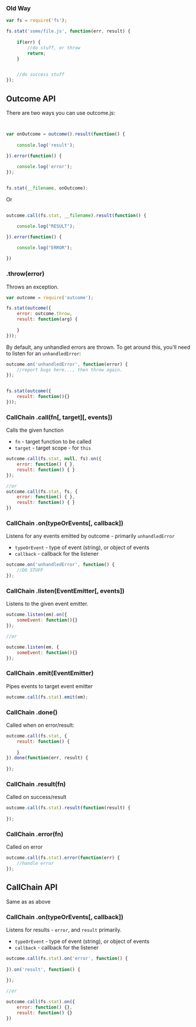 
### Old Way

```javascript
var fs = require('fs');

fs.stat('some/file.js', function(err, result) {
	
	if(err) {
		//do stuff, or throw
		return;
	}


	//do success stuff
});
```

## Outcome API


There are two ways you can use outcome.js:

```javascript


var onOutcome = outcome().result(function() {
	
	console.log('result');

}).error(function() {
	
	console.log('error');	
});


fs.stat(__filename, onOutcome);
````

Or

```javascript

outcome.call(fs.stat, __filename).result(function() {

	console.log("RESULT");

}).error(function() {
	
	console.log("ERROR");

})

```

### .throw(error)

Throws an exception. 

```javascript
var outcome = require('outcome');

fs.stat(outcome({
	error: outcome.throw,
	result: function(arg) {
		
	}
}));
```


By default, any unhandled errors are thrown. To get around this, you'll need to listen for an `unhandledError`:

```javascript
outcome.on('unhandledError', function(error) {
	//report bugs here..., then throw again.
});


fs.stat(outcome({
	result: function(){}
}));
```


### CallChain .call(fn[, target][, events])

Calls the given function

- `fn` - target function to be called
- `target` - target scope - for `this`

```javascript
outcome.call(fs.stat, null, fs).on({
	error: function() { },
	result: function() { }
});

//or
outcome.call(fs.stat, fs, {
	error: function() { },
	result: function() { }
})
```

### CallChain .on(typeOrEvents[, callback])

Listens for any events emitted by outcome - primarily `unhandledError`

- `typeOrEvent` - type of event (string), or object of events
- `callback` - callback for the listener

```javascript
outcome.on('unhandledError', function() {
	//DO STUFF
});
```

### CallChain .listen(EventEmitter[, events])

Listens to the given event emitter.

```javascript
outcome.listen(em).on({
	someEvent: function(){}
});

//or

outcome.listen(em, {
	someEvent: function(){}
});
```

### CallChain .emit(EventEmitter)

Pipes events to target event emitter

```javascript
outcome.call(fs.stat).emit(em);
```

### CallChain .done()

Called when on error/result:

```javascript
outcome.call(fs.stat, {
	result: function() {
		
	}
}).done(function(err, result) {
	
});
```

### CallChain .result(fn)

Called on success/result

```javascript
outcome.call(fs.stat).result(function(result) {
	
});
```

### CallChain .error(fn)

Called on error

```javascript
outcome.call(fs.stat).error(function(err) {
	//handle error
});
```

## CallChain API

Same as as above 

### CallChain .on(typeOrEvents[, callback])

Listens for results - `error`, and `result` primarily.

- `typeOrEvent` - type of event (string), or object of events
- `callback` - callback for the listener

```javascript
outcome.call(fs.stat).on('error', function() {
	
}).on('result', function() {
	
});

//or 

outcome.call(fs.stat).on({
	error: function() {},
	result: function() {}
})
```